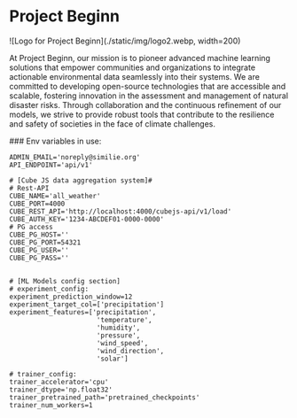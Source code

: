 # Project Beginn

![Logo for Project Beginn](./static/img/logo2.webp, width=200)

At Project Beginn, our mission is to pioneer advanced machine learning solutions that empower communities and organizations to integrate actionable environmental data seamlessly into their systems. We are committed to developing open-source technologies that are accessible and scalable, fostering innovation in the assessment and management of natural disaster risks. Through collaboration and the continuous refinement of our models, we strive to provide robust tools that contribute to the resilience and safety of societies in the face of climate challenges.


### Env variables in use:
```
ADMIN_EMAIL='noreply@similie.org'
API_ENDPOINT='api/v1'

# [Cube JS data aggregation system]#
# Rest-API
CUBE_NAME='all_weather'
CUBE_PORT=4000
CUBE_REST_API='http://localhost:4000/cubejs-api/v1/load'
CUBE_AUTH_KEY='1234-ABCDEF01-0000-0000'
# PG access
CUBE_PG_HOST=''
CUBE_PG_PORT=54321
CUBE_PG_USER=''
CUBE_PG_PASS=''


# [ML Models config section]
# experiment_config:
experiment_prediction_window=12
experiment_target_col=['precipitation']
experiment_features=['precipitation', 
                      'temperature', 
                      'humidity',
                      'pressure',
                      'wind_speed',
                      'wind_direction',
                      'solar']

# trainer_config:
trainer_accelerator='cpu'
trainer_dtype='np.float32'
trainer_pretrained_path='pretrained_checkpoints'
trainer_num_workers=1  
```
